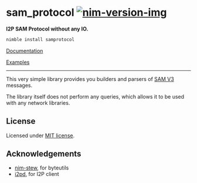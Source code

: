 # sam_protocol [![nim-version-img]][nim-version]

[nim-version]: https://nim-lang.org/blog/2019/09/23/version-100-released.html
[nim-version-img]: https://img.shields.io/badge/Nim_-v1.0%2B-blue

**I2P SAM Protocol without any IO.**

```bash
nimble install samprotocol
```

[Documentation](https://gabbhack.github.io/sam_protocol/)

[Examples](https://github.com/gabbhack/sam_protocol/tree/master/examples)

---
This very simple library provides you builders and parsers of [SAM V3](https://geti2p.net/en/docs/api/samv3) messages.

The library itself does not perform any queries, which allows it to be used with any network libraries.


## License
Licensed under <a href="LICENSE">MIT license</a>.

## Acknowledgements
- [nim-stew](https://github.com/status-im/nim-stew), for byteutils
- [i2pd](https://github.com/PurpleI2P/i2pd), for I2P client
